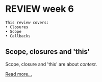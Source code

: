 # REVIEW week 6

```
This review covers:
• Closures
• Scope
• Callbacks
```

## Scope, closures and 'this'

Scope, closure and 'this' are about *context*.

[Read more...](../fundamentals/scope_closures_this.md)

